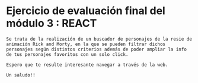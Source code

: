 # Ejercicio de evaluación final del módulo 3 : REACT

    Se trata de la realización de un buscador de personajes de la resie de animación Rick and Morty, en la que se pueden filtrar dichos personajes según distintos criterios además de poder ampliar la info de tus personajes favoritos con un solo click.

    Espero que te resulte interesante navegar a través de la web.

    Un saludo!!
